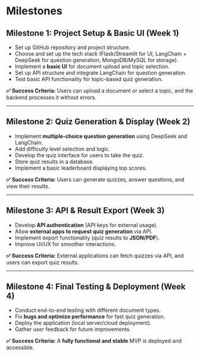 # Milestones

## Milestone 1: Project Setup & Basic UI (Week 1)
- Set up GitHub repository and project structure.
- Choose and set up the tech stack (Flask/Streamlit for UI, LangChain + DeepSeek for question generation, MongoDB/MySQL for storage).
- Implement a **basic UI** for document upload and topic selection.
- Set up API structure and integrate LangChain for question generation.
- Test basic API functionality for topic-based quiz generation.

**✅ Success Criteria:** Users can upload a document or select a topic, and the backend processes it without errors.

---

## Milestone 2: Quiz Generation & Display (Week 2)
- Implement **multiple-choice question generation** using DeepSeek and LangChain.
- Add difficulty level selection and logic.
- Develop the quiz interface for users to take the quiz.
- Store quiz results in a database.
- Implement a basic leaderboard displaying top scores.

**✅ Success Criteria:** Users can generate quizzes, answer questions, and view their results.

---

## Milestone 3: API & Result Export (Week 3)
- Develop **API authentication** (API keys for external usage).
- Allow **external apps to request quiz generation** via API.
- Implement export functionality (quiz results to **JSON/PDF**).
- Improve UI/UX for smoother interactions.

**✅ Success Criteria:** External applications can fetch quizzes via API, and users can export quiz results.

---

## Milestone 4: Final Testing & Deployment (Week 4)
- Conduct end-to-end testing with different document types.
- Fix **bugs and optimize performance** for fast quiz generation.
- Deploy the application (local server/cloud deployment).
- Gather user feedback for future improvements.

**✅ Success Criteria:** A **fully functional and stable** MVP is deployed and accessible.
